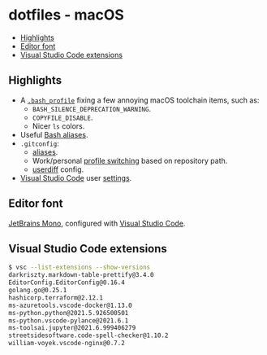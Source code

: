 # dotfiles - macOS

- [Highlights](#highlights)
- [Editor font](#editor-font)
- [Visual Studio Code extensions](#visual-studio-code-extensions)

## Highlights

- A [`.bash_profile`](.bash_profile) fixing a few annoying macOS toolchain items, such as:
	- `BASH_SILENCE_DEPRECATION_WARNING`.
	- `COPYFILE_DISABLE`.
	- Nicer `ls` colors.
- Useful [Bash aliases](.bash_profile#L59-L78).
- `.gitconfig`:
	- [aliases](.gitconfig#L41-L62).
	- Work/personal [profile switching](.gitconfig#L64-L65) based on repository path.
	- [userdiff](.gitattributes-global) config.
- [Visual Studio Code](https://code.visualstudio.com/) user [settings](app/vscode).

## Editor font

[JetBrains Mono](https://github.com/JetBrains/JetBrainsMono), configured with [Visual Studio Code](app/vscode/settings.json#L7-L9).

## Visual Studio Code extensions

```sh
$ vsc --list-extensions --show-versions
darkriszty.markdown-table-prettify@3.4.0
EditorConfig.EditorConfig@0.16.4
golang.go@0.25.1
hashicorp.terraform@2.12.1
ms-azuretools.vscode-docker@1.13.0
ms-python.python@2021.5.926500501
ms-python.vscode-pylance@2021.6.1
ms-toolsai.jupyter@2021.6.999406279
streetsidesoftware.code-spell-checker@1.10.2
william-voyek.vscode-nginx@0.7.2

```
